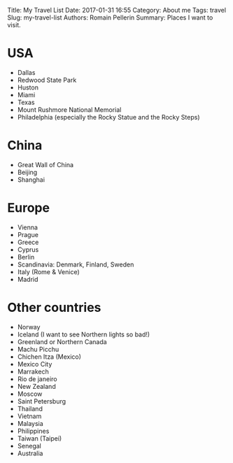 Title: My Travel List
Date: 2017-01-31 16:55
Category: About me
Tags: travel
Slug: my-travel-list
Authors: Romain Pellerin
Summary: Places I want to visit.

# USA

- Dallas
- Redwood State Park
- Huston
- Miami
- Texas
- Mount Rushmore National Memorial
- Philadelphia (especially the Rocky Statue and the Rocky Steps)

# China

- Great Wall of China
- Beijing
- Shanghai

# Europe

- Vienna
- Prague
- Greece
- Cyprus
- Berlin
- Scandinavia: Denmark, Finland, Sweden
- Italy (Rome & Venice)
- Madrid

# Other countries

- Norway
- Iceland (I want to see Northern lights so bad!)
- Greenland or Northern Canada
- Machu Picchu
- Chichen Itza (Mexico)
- Mexico City
- Marrakech
- Rio de janeiro
- New Zealand
- Moscow
- Saint Petersburg
- Thailand
- Vietnam
- Malaysia
- Philippines
- Taiwan (Taipei)
- Senegal
- Australia
